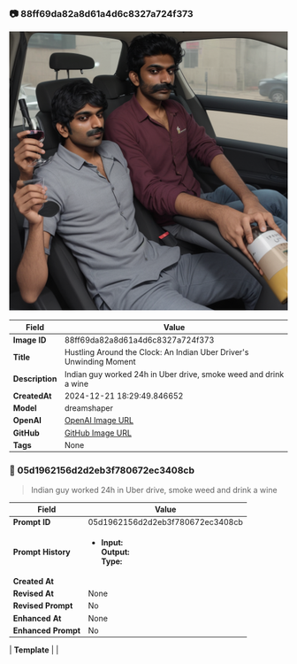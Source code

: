 

### 📷 88ff69da82a8d61a4d6c8327a724f373 


![data.id](./88ff69da82a8d61a4d6c8327a724f373.jpg)


| Field          | Value                                                                                                                     |
|----------------|---------------------------------------------------------------------------------------------------------------------------|
| **Image ID**             | 88ff69da82a8d61a4d6c8327a724f373                                                                                                             |
| **Title**           | Hustling Around the Clock: An Indian Uber Driver's Unwinding Moment                                                                                                       |
| **Description**           | Indian guy worked 24h in Uber drive, smoke weed and drink a wine                                                                                                       |
| **CreatedAt**        | 2024-12-21 18:29:49.846652                                                                                                        |
| **Model**        | dreamshaper                                                                                                        |
| **OpenAI**         | [OpenAI Image URL](http://192.168.1.85:8081/generated-images/b64728115609.png)                                                                                |
| **GitHub**         | [GitHub Image URL](https://raw.githubusercontent.com/Caneta-Silva/GODZ/refs/heads/main/images/88ff69da82a8d61a4d6c8327a724f373/88ff69da82a8d61a4d6c8327a724f373.jpg)                                                                                |
| **Tags**       | None                                                                                                                   |

### 📜 05d1962156d2d2eb3f780672ec3408cb

> Indian guy worked 24h in Uber drive, smoke weed and drink a wine

| Field          | Value                                                                                                                                                                      |
|----------------|----------------------------------------------------------------------------------------------------------------------------------------------------------------------------|
| **Prompt ID**  | 05d1962156d2d2eb3f780672ec3408cb                                                                                                                                                            |
| **Prompt History** | <ul><li>**Input:**  <br> **Output:**  <br> **Type:** </li></ul> |
| **Created At** |                                                                                                                                                    |
| **Revised At** | None                                                                                                                                                   |
| **Revised Prompt** | No                                                                                                                                                                      |
| **Enhanced At** | None                                                                                                                                                  |
| **Enhanced Prompt** | No                                                                                                                                                                    |

| **Template**   |                                                                                                                                            |


